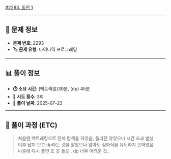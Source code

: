 [#2293. 동전 1](https://www.acmicpc.net/problem/2293)
<img src="https://static.solved.ac/tier_small/12.svg" width="16" height="16">

---

## 📍 문제 정보

- **문제 번호**: 2293
- **🏷️ 문제 유형**: 다이나믹 프로그래밍

---

## 📊 풀이 정보

- **⏱️ 소요 시간**: (백트랙킹)30분, (dp) 45분
- **🔄 시도 횟수**: 3회
- **📅 풀이 날짜**: 2025-07-23

---

## 💭 풀이 과정 (ETC)

> 처음엔 백트래킹으로 전체 탐책을 하였음, 틀리진 않았으나 시간 초과 발생 <br/>
> 이후 답지 보고 dp라는 것을 알았으나 알아도 점화식을 유도하지 못하였음. <br/>
> 나중에 다시 풀면 또 못 풀듯.. dp 너무 어려운 것..

